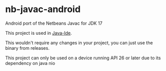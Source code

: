 # nb-javac-android
Android port of the Netbeans Javac for JDK 17

This project is used in [Java-Ide](https://github.com/PranavPurwar/Java-Ide).

This wouldn't require any changes in your project, you can just use the binary from releases.

This project can only be used on a device running API 26 or later due to its dependency on java nio
